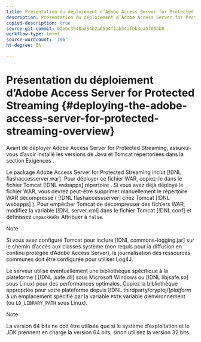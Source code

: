 ```yaml
---
title: Présentation du déploiement d’Adobe Access Server for Protected Streaming
description: Présentation du déploiement d’Adobe Access Server for Protected Streaming
copied-description: true
source-git-commit: 02ebc3548a254b2a6554f1ab34afbb3ea5f09bb8
workflow-type: tm+mt
source-wordcount: '196'
ht-degree: 0%

---
```


# Présentation du déploiement d’Adobe Access Server for Protected Streaming {#deploying-the-adobe-access-server-for-protected-streaming-overview}

Avant de déployer Adobe Access Server for Protected Streaming, assurez-vous d’avoir installé les versions de Java et Tomcat répertoriées dans la section Exigences .

Le package Adobe Access Server for Protected Streaming inclut [!DNL flashaccesserver.war]. Pour déployer ce fichier WAR, copiez-le dans le fichier Tomcat [!DNL webapps] répertoire . Si vous avez déjà déployé le fichier WAR, vous devrez peut-être supprimer manuellement le répertoire WAR décompressé ( [!DNL flashaccessserver] chez Tomcat [!DNL webapps] ). Pour empêcher Tomcat de décompresser des fichiers WAR, modifiez la variable [!DNL server.xml] dans le fichier Tomcat [!DNL conf] et définissez `unpackWARs` Attribuer à `false`.

>[!NOTE]
>
>Si vous avez configuré Tomcat pour inclure [!DNL commons-logging.jar] sur le chemin d’accès aux classes système (non requis pour la diffusion en continu protégée d’Adobe Access Server), la journalisation des ressources communes doit être configurée pour utiliser Log4J.

Le serveur utilise éventuellement une bibliothèque spécifique à la plateforme ( [!DNL jsafe.dll] sous Microsoft Windows ou [!DNL libjsafe.so] sous Linux) pour des performances optimales. Copiez la bibliothèque appropriée pour votre plateforme depuis [!DNL thirdparty/cryptoj/]*platform* à un emplacement spécifié par la variable `PATH` variable d’environnement (ou `LD_LIBRARY_PATH` sous Linux).

>[!NOTE]
>
>La version 64 bits ne doit être utilisée que si le système d’exploitation et le JDK prennent en charge la version 64 bits, sinon utilisez la version 32 bits.
